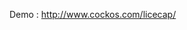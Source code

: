 Demo : http://www.cockos.com/licecap/


<p><img src="http://www.cockos.com/licecap/licecap_rules.gif" alt="" style="max-width:100%;"></p>